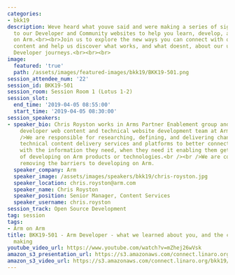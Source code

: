 ```yaml
---
categories:
- bkk19
description: Weve heard what youve said and were making a series of significant changes
  to our Developer and Community websites to help you learn, develop, and collaborate
  on Arm.<br><br>Join us to explore the new ways you can connect with our developer
  content and help us discover what works, and what doesnt, about our updated Arm
  Developer journeys.<br><br><br>
image:
  featured: 'true'
  path: /assets/images/featured-images/bkk19/BKK19-501.png
session_attendee_num: '22'
session_id: BKK19-501
session_room: Session Room 1 (Lotus 1-2)
session_slot:
  end_time: '2019-04-05 08:55:00'
  start_time: '2019-04-05 08:30:00'
session_speakers:
- speaker_bio: Chris Royston works in Arms Partner Enablement group and leads the
    developer web content and technical website development team at Arm.<br /><br
    />We are responsible for researching, defining, and delivering changes to Arm’s
    technical content delivery services and platforms to better connect our users
    with the information they need, when they need it enabling them get the best out
    of developing on Arm products or technologies.<br /><br />We are committed to
    removing the barriers to developing on Arm.
  speaker_company: Arm
  speaker_image: /assets/images/speakers/bkk19/chris-royston.jpg
  speaker_location: chris.royston@arm.com
  speaker_name: Chris Royston
  speaker_position: Senior Manager, Content Services
  speaker_username: chris.royston
session_track: Open Source Development
tag: session
tags:
- Arm on Arm
title: BKK19-501 - Arm Developer - what we learned about you, and the changes we're
  making
youtube_video_url: https://www.youtube.com/watch?v=mZhej26wVsk
amazon_s3_presentation_url: https://s3.amazonaws.com/connect.linaro.org/bkk19/presentations/bkk19-501.pdf
amazon_s3_video_url: https://s3.amazonaws.com/connect.linaro.org/bkk19/videos/bkk19-501.mp4
---
```

